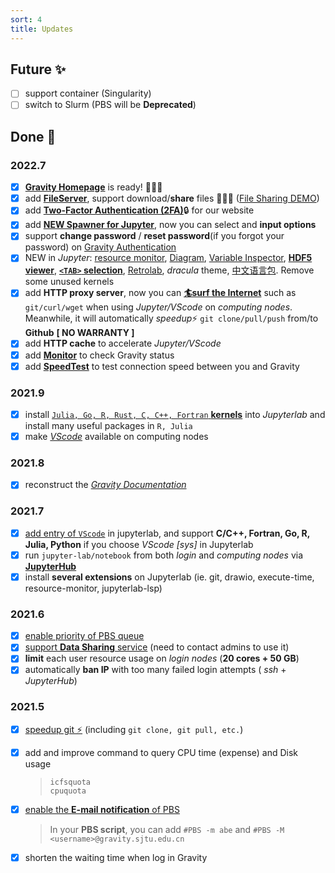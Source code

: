 ```yaml
---
sort: 4
title: Updates
---
```


## Future ✨

- [ ] support container (Singularity)
- [ ] switch to Slurm (PBS will be **Deprecated**)

## Done 🥳

### 2022.7
- [x] [**Gravity Homepage**](https://jupyter.gravity.sjtu.edu.cn/) is ready! 🎉🎉🎉
- [x] add [**FileServer**](https://gravity-doc.github.io/Basic/Data_Transfer.html#FileServer), support download/**share** files 🎉🎉🎉 ([File Sharing DEMO](https://gravity.sjtu.edu.cn/demo/))
- [x] add [**Two-Factor Authentication (2FA)**](https://gravity-doc.github.io/Basic/Login.html#web-login)🔒 for our website
- [x] add [**NEW Spawner for Jupyter**](https://gravity-doc.github.io/Basic/Jupyter.html#start-a-server), now you can select and **input options**
- [x] support **change password** / **reset password**(if you forgot your password) on [Gravity Authentication](https://gravity-doc.github.io/Basic/Login.html#web-login)
- [x] NEW in *Jupyter*: [resource monitor](https://gravity-doc.github.io/Basic/Jupyter.html#resource-monitor), [Diagram](https://gravity-doc.github.io/Basic/Jupyter.html#diagram), [Variable Inspector](https://gravity-doc.github.io/Basic/Jupyter.html#variable-inspector), [**HDF5 viewer**](https://gravity-doc.github.io/Basic/Jupyter.html#hdf5-viewer), [**`<TAB>` selection**](https://gravity-doc.github.io/Basic/Jupyter.html#tab-selection), [Retrolab](https://gravity-doc.github.io/Basic/Jupyter.html#retrolab), *dracula* theme, [中文语言包](https://gravity-doc.github.io/Basic/Jupyter.html#chinese). Remove some unused kernels
- [x] add **HTTP proxy server**, now you can [**🏄‍surf the Internet**](https://gravity-doc.github.io/Software/Proxy.html#surf-the-internet) such as `git/curl/wget` when using *Jupyter/VScode* on *computing nodes*. Meanwhile, it will automatically *speedup*⚡ `git clone/pull/push` from/to **Github** **[ NO WARRANTY ]**
- [x] add **HTTP cache** to accelerate *Jupyter/VScode*
- [x] add [**Monitor**](https://jupyter.gravity.sjtu.edu.cn/status/?theme=dark) to check Gravity status
- [x] add [**SpeedTest**](https://jupyter.gravity.sjtu.edu.cn/speedtest/) to test connection speed between you and Gravity

### 2021.9

- [x] install [`Julia, Go, R, Rust, C, C++, Fortran` **kernels**](https://gravity-doc.github.io/Basic/JupyterHub.html#choose-a-kernel-environment) into *Jupyterlab* and install many useful packages in `R, Julia`
- [x] make [*VScode*](https://gravity-doc.github.io/Basic/JupyterHub.html#vscode) available on computing nodes

### 2021.8

- [x] reconstruct the [*Gravity Documentation*](https://gravity-doc.github.io/)

### 2021.7

- [x] [add entry of `VScode`](https://gravity-doc.github.io/Basic/JupyterHub.html#vscode) in jupyterlab, and support **C/C++, Fortran, Go, R, Julia, Python** if you choose *VScode [sys]* in Jupyterlab
- [x] run `jupyter-lab/notebook` from both *login* and *computing nodes* via **[JupyterHub](https://gravity.sjtu.edu.cn/)**
- [x] install **several extensions** on Jupyterlab (ie. git, drawio, execute-time, resource-monitor, jupyterlab-lsp)

### 2021.6
- [x] [enable priority of PBS queue](https://gravity-doc.github.io/Basic/Job.html#ordinary-queues)    
- [x] [support **Data Sharing** service](https://jupyter.gravity.sjtu.edu.cn/share/) (need to contact admins to use it)   
- [x] **limit** each user resource usage on *login nodes* (**20 cores + 50 GB**)   
- [x] automatically **ban IP** with too many failed login attempts ( *ssh* + *JupyterHub*)   

### 2021.5
- [x] [speedup git ⚡](https://gravity-doc.github.io/Software/Proxy.html#speedup-git) (including `git clone, git pull, etc.`)    

- [x] add and improve command to query CPU time (expense) and Disk usage   
  > `icfsquota`   
  > `cpuquota`    

- [x] [enable the **E-mail notification** of PBS ](https://gravity-doc.github.io/Basic/Job.html#complete-example)      
  
  > In your **PBS script**, you can add `#PBS -m abe` and `#PBS -M <username>@gravity.sjtu.edu.cn` 

- [x] shorten the waiting time when log in Gravity
